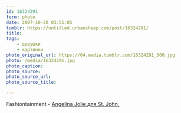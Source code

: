 ```yaml
---
id: 16324291
form: photo
date: 2007-10-20 03:51:05
tumblr: https://untitled.urbansheep.com/post/16324291/
title:
tags:
    - девушки
    - картинки
photo_original_url: https://64.media.tumblr.com/16324291_500.jpg
photo: /media/16324291.jpg
photo_caption: 
photo_source:
photo_source_url:
photo_source_title:

---
```


<p>Fashiontainment - <a href="http://community.livejournal.com/fashiontainment/1655.html">Angelina Jolie для St. John.</a></p>
